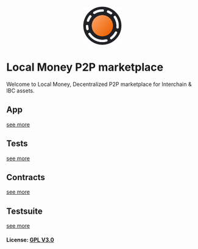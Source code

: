<p align="center">
  <a href="http://localmoney.io/">
    <img alt="Local Money" src="img/logo.png" width="100">
  </a>
</p>

# Local Money P2P marketplace
Welcome to Local Money, Decentralized P2P marketplace for Interchain & IBC assets.

## App
[see more](app/README.md)

## Tests
[see more](app/tests/README.md)

## Contracts
[see more](contracts/README.md)

## Testsuite
[see more](deploy/README.md)

#### License: [GPL V3.0](LICENSE)
